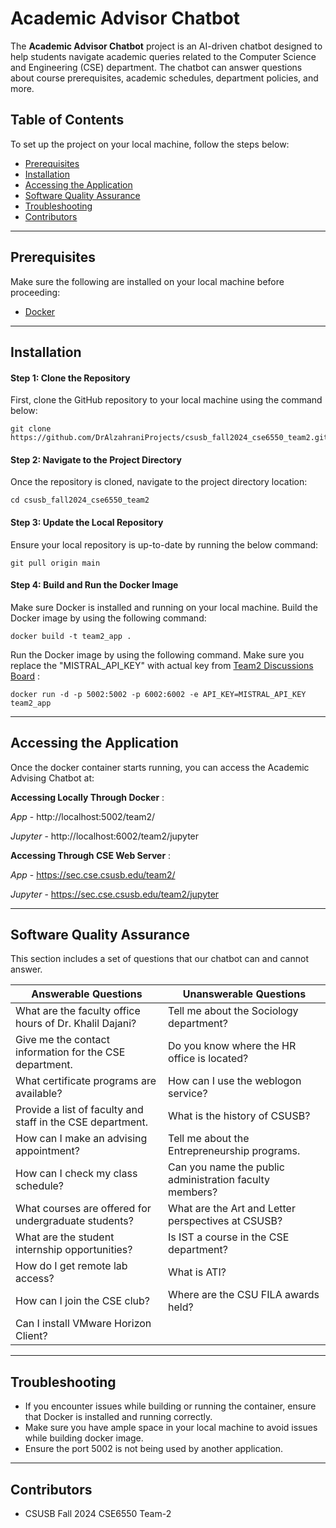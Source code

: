 # Academic Advisor Chatbot 

The **Academic Advisor Chatbot** project is an AI-driven chatbot designed to help students navigate academic queries related to the Computer Science and Engineering (CSE) department. The chatbot can answer questions about course prerequisites, academic schedules, department policies, and more.


## **Table of Contents**

To set up the project on your local machine, follow the steps below:

* [Prerequisites](#prerequisites)
* [Installation](#installation)
* [Accessing the Application](#accessing-the-application)
* [Software Quality Assurance](#software-quality-assurance)
* [Troubleshooting](#troubleshooting)
* [Contributors](#contributors)

---
## Prerequisites

Make sure the following are installed on your local machine before proceeding:

- [Docker](https://www.docker.com/products/docker-desktop/)

---
## Installation

#### Step 1: Clone the Repository

First, clone the GitHub repository to your local machine using the command below:

```
git clone https://github.com/DrAlzahraniProjects/csusb_fall2024_cse6550_team2.git
```


#### Step 2: Navigate to the Project Directory

Once the repository is cloned, navigate to the project directory location:

```
cd csusb_fall2024_cse6550_team2
```

#### Step 3: Update the Local Repository

Ensure your local repository is up-to-date by running the below command:

```
git pull origin main
```

#### Step 4: Build and Run the Docker Image

Make sure Docker is installed and running on your local machine. Build the Docker image by using the following command:

```
docker build -t team2_app .
```

Run the Docker image by using the following command. Make sure you replace the "MISTRAL_API_KEY" with actual key from [Team2 Discussions Board](https://csusb.instructure.com/courses/43192/discussion_topics/419700)  :
```
docker run -d -p 5002:5002 -p 6002:6002 -e API_KEY=MISTRAL_API_KEY  team2_app
```
---
## Accessing the Application

Once the docker container starts running, you can access the Academic Advising Chatbot at:

**Accessing Locally Through Docker** : 

*App* - http://localhost:5002/team2/

*Jupyter* -  http://localhost:6002/team2/jupyter

**Accessing Through CSE Web Server** : 

*App* - https://sec.cse.csusb.edu/team2/

*Jupyter* - https://sec.cse.csusb.edu/team2/jupyter

---

## Software Quality Assurance 

This section includes a set of questions that our chatbot can and cannot answer.

| **Answerable Questions**                                                                 | **Unanswerable Questions**                                                |
|------------------------------------------------------------------------------------------|---------------------------------------------------------------------------|
| What are the faculty office hours of Dr. Khalil Dajani?                                  | Tell me about the Sociology department?                                   |
| Give me the contact information for the CSE department.                                  | Do you know where the HR office is located?                              |
| What certificate programs are available?                                                | How can I use the weblogon service?                                      |
| Provide a list of faculty and staff in the CSE department.                               | What is the history of CSUSB?                                            |
| How can I make an advising appointment?                                                 | Tell me about the Entrepreneurship programs.                             |
| How can I check my class schedule?                                                      | Can you name the public administration faculty members?                  |
| What courses are offered for undergraduate students?                                     | What are the Art and Letter perspectives at CSUSB?                       |
| What are the student internship opportunities?                                           | Is IST a course in the CSE department?                                   |
| How do I get remote lab access?                                                         | What is ATI?                                                             |
| How can I join the CSE club?                                                            | Where are the CSU FILA awards held?                                      |
| Can I install VMware Horizon Client?                                                    |                                                                           |

---

## Troubleshooting
- If you encounter issues while building or running the container, ensure that Docker is installed and running correctly.
- Make sure you have ample space in your local machine to avoid issues while building docker image.
- Ensure the port 5002 is not being used by another application.

---

## Contributors
- CSUSB Fall 2024 CSE6550 Team-2
